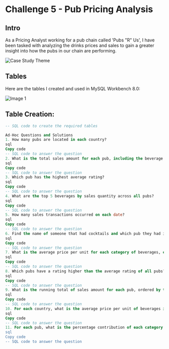 # Challenge 5 - Pub Pricing Analysis

## Intro
As a Pricing Analyst working for a pub chain called 'Pubs "R" Us', I have been tasked with analyzing the drinks prices and sales to gain a greater insight into how the pubs in our chain are performing.

![Case Study Theme](image_file_path.png)
<!-- Insert an image that accurately captures this case study theme -->

## Tables
Here are the tables I created and used in MySQL Workbench 8.0:

![Image 1](https://steeldata.org.uk/SQL5tables.png)

## Table Creation:
```sql
-- SQL code to create the required tables

Ad-Hoc Questions and Solutions
1. How many pubs are located in each country?
sql
Copy code
-- SQL code to answer the question
2. What is the total sales amount for each pub, including the beverage price and quantity sold?
sql
Copy code
-- SQL code to answer the question
3. Which pub has the highest average rating?
sql
Copy code
-- SQL code to answer the question
4. What are the top 5 beverages by sales quantity across all pubs?
sql
Copy code
-- SQL code to answer the question
5. How many sales transactions occurred on each date?
sql
Copy code
-- SQL code to answer the question
6. Find the name of someone that had cocktails and which pub they had it in.
sql
Copy code
-- SQL code to answer the question
7. What is the average price per unit for each category of beverages, excluding the category 'Spirit'?
sql
Copy code
-- SQL code to answer the question
8. Which pubs have a rating higher than the average rating of all pubs?
sql
Copy code
-- SQL code to answer the question
9. What is the running total of sales amount for each pub, ordered by the transaction date?
sql
Copy code
-- SQL code to answer the question
10. For each country, what is the average price per unit of beverages in each category, and what is the overall average price per unit of beverages across all categories?
sql
Copy code
-- SQL code to answer the question
11. For each pub, what is the percentage contribution of each category of beverages to the total sales amount, and what is the pub's overall sales amount?
sql
Copy code
-- SQL code to answer the question
